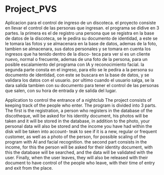 # Project_PVS
Aplicacion para el control de ingreso de un discoteca.
el proyecto consiste en llevar el control de las personas que ingresan. el programa se didive en 3 partes.
la primera es el de registro una persona que se registra en la base de datos de la discoteca, se le pedira su documento de identidad, a este se le tomara las fotos
y se almacenara en la base de datos, ademas de la foto, tambien se almacenara, sus datos personales y se tomara en cuenta los ingresos que ha tenido dentro de la disco-
teca para ver si es un cliente nuevo, normal o frecuente, ademas de una foto de la persona, para un posible escalamiento del programa con IA y reconocimiento facial.
la segunda parte consta en el ingreso, para ello se le pedira a la persona su documento de identidad, con este se buscara en la base de datos, y se validara los datos
con el usuario.
por ultimo cuando el usuario salga, se la dara salida tambien con su documento para tener el control de las personas que salen, con su hora de entrada y de salida del lugar.

Application to control the entrance of a nightclub
The project consists of keeping track of the people who enter. The program is divided into 3 parts.
The first is the registration, a person who registers in the database of the discotheque, will be asked for his identity document, his photos will be taken and it will 
be stored in the database, in addition to the photo, your personal data will also be stored and the income you have had within the disk will be taken into account-
teak to see if it is a new, regular or frequent customer, as well as a photo of the person, for possible scaling of the program with AI and facial recognition.
the second part consists in the income, for this the person will be asked for their identity document, with this the database will be searched, and the data will be 
validated with the user. 
Finally, when the user leaves, they will also be released with their document to have control of the people who leave, with their time of entry and exit from the place.
